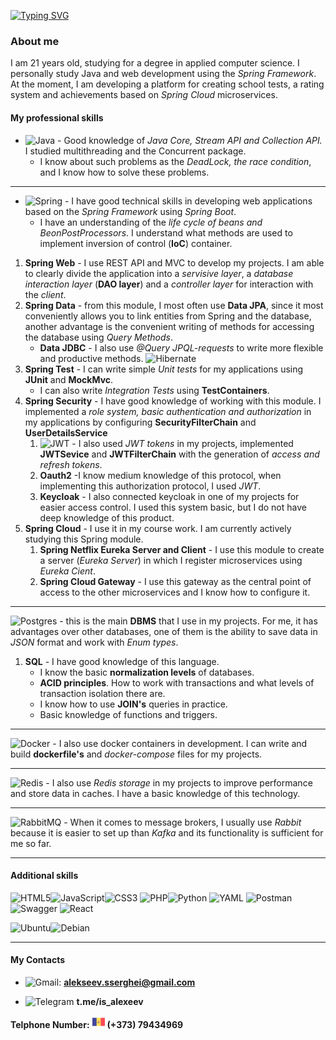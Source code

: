 [![Typing SVG](https://readme-typing-svg.herokuapp.com?color=FFA500&lines=Java+Backend+Developer)](https://git.io/typing-svg)

### About me
I am 21  years old, studying for a degree in applied computer science. I personally study Java and web development using the *Spring Framework*. At the moment, I am developing a platform for creating school tests, a rating system and achievements based on *Spring Cloud* microservices.

#### My professional skills

 - ![Java](https://img.shields.io/badge/java-%23ED8B00.svg?style=for-the-badge&logo=openjdk&logoColor=white) - Good knowledge of *Java Core, Stream API and Collection API.* I studied multithreading and the Concurrent package.  
    * I know about such problems as the *DeadLock, the race condition*, and I know how to solve these problems.
****
* ![Spring](https://img.shields.io/badge/spring-%236DB33F.svg?style=for-the-badge&logo=spring&logoColor=white) - I have good technical skills in developing web applications based on the *Spring Framework* using *Spring Boot*. 
    * I have an understanding of the *life cycle of beans and BeonPostProcessors*. I understand what methods are used to implement inversion of control (**IoC**) container.

1) **Spring Web** - I use REST API and MVC to develop my projects. I am able to clearly divide the application into a *servisive layer*, a *database interaction layer* (**DAO layer**) and a *controller layer* for interaction with the *client*.
2) **Spring Data** - from this module, I most often use **Data JPA**, since it most conveniently allows you to link entities from Spring and the database, another advantage is the convenient writing of methods for accessing the database using *Query Methods*.
    * **Data JDBC** - I also use *@Query JPQL-requests* to write more flexible and productive methods. 
![Hibernate](https://img.shields.io/badge/Hibernate-59666C?style=for-the-badge&logo=Hibernate&logoColor=white) 
3) **Spring Test** - I can write simple *Unit tests* for my applications using **JUnit** and **MockMvc**.
    * I can also write *Integration Tests* using **TestContainers**.
4) **Spring Security** - I have good knowledge of working with this module. I implemented a *role system, basic authentication and authorization* in my applications by configuring **SecurityFilterChain** and **UserDetailsService**
    1) ![JWT](https://img.shields.io/badge/JWT-black?style=for-the-badge&logo=JSON%20web%20tokens ) - I also used *JWT tokens* in my projects, implemented **JWTSevice** and **JWTFilterChain** with the generation of *access and refresh tokens*.
    2) **Oauth2** -I know medium knowledge of this protocol, when implementing this authorization protocol, I used *JWT*.
    3) **Keycloak** - I also connected keycloak in one of my projects for easier access control. I used this system basic, but I do not have deep knowledge of this product.
5) **Spring Cloud** - I use it in my course work. I am currently actively studying this Spring module.
    1) **Spring Netflix Eureka Server and Client** - I use this module to create a server (*Eureka Server*) in which I register microservices using *Eureka Cient*.
    2) **Spring Cloud Gateway** - I use this gateway as the central point of access to the other microservices and I know how to configure it.
****
![Postgres](https://img.shields.io/badge/postgres-%23316192.svg?style=for-the-badge&logo=postgresql&logoColor=white) - this is the main **DBMS** that I use in my projects. For me, it has advantages over other databases, one of them is the ability to save data in *JSON* format and work with *Enum types*. 
1) **SQL** - I have good knowledge of this language.
    - I know the basic **normalization levels** of databases.
    - **ACID principles**. How to work with transactions and what levels of transaction isolation there are.
    - I know how to use **JOIN's** queries in practice.
    - Basic knowledge of functions and triggers.
***
![Docker](https://img.shields.io/badge/docker-%230db7ed.svg?style=for-the-badge&logo=docker&logoColor=white) -  I also use docker containers in development. I can write and build **dockerfile's** and *docker-compose* files for my projects.
***
![Redis](https://img.shields.io/badge/redis-%23DD0031.svg?style=for-the-badge&logo=redis&logoColor=white ) - I also use *Redis storage* in my projects to improve performance and store data in caches. I have a basic knowledge of this technology.
*** 

![RabbitMQ](https://img.shields.io/badge/Rabbitmq-FF6600?style=for-the-badge&logo=rabbitmq&logoColor=white) - When it comes to message brokers, I usually use *Rabbit* because it is easier to set up than *Kafka* and its functionality is sufficient for me so far.
***
#### Additional skills
![HTML5](https://img.shields.io/badge/html5-%23E34F26.svg?style=for-the-badge&logo=html5&logoColor=white)![JavaScript](https://img.shields.io/badge/javascript-%23323330.svg?style=for-the-badge&logo=javascript&logoColor=%23F7DF1E)![CSS3](https://img.shields.io/badge/css3-%231572B6.svg?style=for-the-badge&logo=css3&logoColor=white)
![PHP](https://img.shields.io/badge/php-%23777BB4.svg?style=for-the-badge&logo=php&logoColor=white)![Python](https://img.shields.io/badge/python-3670A0?style=for-the-badge&logo=python&logoColor=ffdd54)
![YAML](https://img.shields.io/badge/yaml-%23ffffff.svg?style=for-the-badge&logo=yaml&logoColor=151515)
![Postman](https://img.shields.io/badge/Postman-FF6C37?style=for-the-badge&logo=postman&logoColor=white)
![Swagger](https://img.shields.io/badge/-Swagger-%23Clojure?style=for-the-badge&logo=swagger&logoColor=white)
![React](https://img.shields.io/badge/react-%2320232a.svg?style=for-the-badge&logo=react&logoColor=%2361DAFB)

![Ubuntu](https://img.shields.io/badge/Ubuntu-E95420?style=for-the-badge&logo=ubuntu&logoColor=white)![Debian](https://img.shields.io/badge/Debian-D70A53?style=for-the-badge&logo=debian&logoColor=white)
***
#### My Contacts
- ![Gmail](https://img.shields.io/badge/Gmail-D14836?style=for-the-badge&logo=gmail&logoColor=white): **alekseev.sserghei@gmail.com** 
* ![Telegram](https://img.shields.io/badge/Telegram-2CA5E0?style=for-the-badge&logo=telegram&logoColor=white) **t.me/is_alexeev**

**Telphone Number:** <img src="images/moldova.png" style="width: 20px"> **(+373) 79434969**


